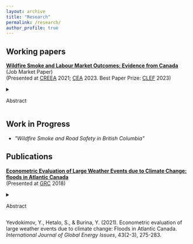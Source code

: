 ```yaml
---
layout: archive
title: "Research"
permalink: /research/
author_profile: true
---
```


## Working papers

**[Wildfire Smoke and Labour Market Outcomes: Evidence from Canada](https://stanhetalo.github.io/files/Paper1-Smoke-Labour-Canada.pdf)** (Job Market Paper) <br />
(Presented at [CREEA](https://sites.google.com/view/creeaacere/home?authuser=0) 2021; [CEA](https://www.economics.ca/cpages/cea2023) 2023. Best Paper Prize: [CLEF](https://www.sfu.ca/economics/community/news/2023/06/wildfire-smoke-and-labour-market-outcomes--phd-paper-runner-up-f.html) 2023)
<details>
<summary>

Abstract

</summary>
      
Wildfire smoke is known to be an increasing source of air pollution. While general air pollution is known to have a detrimental effect on health andworker productivity, the impact of wildfire smoke has been less studied. In this paper, I combine satellite data capturing daily smoke exposure with monthly individual-level work and earnings data across Canada to evaluate the causal impact of wildfire smoke on labour market outcomes. I find that work hours are reduced by almost one hour each week or approximately 2.5 percent for a typical worker in Canada due to wildfire smoke exposure. These negative impacts are lasting and persist up to two years into the future. My results highlight the importance of considering the long-term labour market impacts when assessing future air regulations or wildfire prevention investments.
</details>

## Work in Progress

* *"Wildfire Smoke and Road Safety in British Columbia"*

## Publications

**[Econometric Evaluation of Large Weather Events due to Climate Change: floods in Atlantic Canada](https://www.inderscienceonline.com/doi/abs/10.1504/IJGEI.2021.115149)** <br />
(Presented at [GRC](https://grc.unbgsa.ca/grc-2018/#home) 2018)
<details>
<summary>

Abstract

</summary>
      
Climate change increases frequency of large weather events such as floods, storm surges, cyclones, hurricanes, high-speed winds, thunderstorms, snowstorms, blizzards, extreme temperatures, and others. All these events lead to a significant economic damage to property, infrastructure, and human health. Historically Atlantic Canada has been vulnerable to flooding. Therefore, the goal of this study is to establish a relationship between socio-economic, climatological as well as direct flood factors and economic loss from floods in Atlantic Canada. First, this study evaluates probability of floods in Atlantic Canada due to hydrological as well as climatological factors. Second, it tests the hypothesis of an increasing frequency of floods in the future due to climate change. Coupled with economic losses from floods defined earlier, it will give us a possibility to evaluate the expected damage from floods in Atlantic Canada due to climate change to justify investment into mitigation measures.
</details> 
      
Yevdokimov, Y., Hetalo, S., & Burina, Y. (2021). Econometric evaluation of large weather events due to climate change: Floods in Atlantic Canada. _International Journal of Global Energy Issues_, 43(2-3), 275-283.
